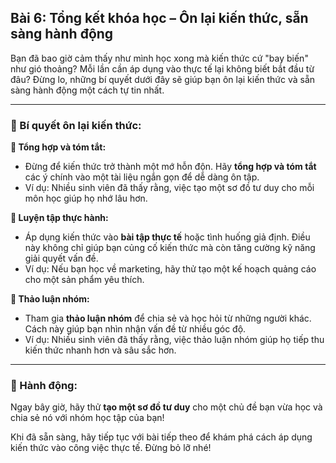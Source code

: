 ## Bài 6: Tổng kết khóa học – Ôn lại kiến thức, sẵn sàng hành động

Bạn đã bao giờ cảm thấy như mình học xong mà kiến thức cứ "bay biến" như gió thoảng? Mỗi lần cần áp dụng vào thực tế lại không biết bắt đầu từ đâu? Đừng lo, những bí quyết dưới đây sẽ giúp bạn ôn lại kiến thức và sẵn sàng hành động một cách tự tin nhất.

---

### 📌 Bí quyết ôn lại kiến thức:

**🔹 Tổng hợp và tóm tắt:**
- Đừng để kiến thức trở thành một mớ hỗn độn. Hãy **tổng hợp và tóm tắt** các ý chính vào một tài liệu ngắn gọn để dễ dàng ôn tập.
- Ví dụ: Nhiều sinh viên đã thấy rằng, việc tạo một sơ đồ tư duy cho mỗi môn học giúp họ nhớ lâu hơn.

**🔹 Luyện tập thực hành:**
- Áp dụng kiến thức vào **bài tập thực tế** hoặc tình huống giả định. Điều này không chỉ giúp bạn củng cố kiến thức mà còn tăng cường kỹ năng giải quyết vấn đề.
- Ví dụ: Nếu bạn học về marketing, hãy thử tạo một kế hoạch quảng cáo cho một sản phẩm yêu thích.

**🔹 Thảo luận nhóm:**
- Tham gia **thảo luận nhóm** để chia sẻ và học hỏi từ những người khác. Cách này giúp bạn nhìn nhận vấn đề từ nhiều góc độ.
- Ví dụ: Nhiều sinh viên đã thấy rằng, việc thảo luận nhóm giúp họ tiếp thu kiến thức nhanh hơn và sâu sắc hơn.

---

### 🚀 Hành động:

Ngay bây giờ, hãy thử **tạo một sơ đồ tư duy** cho một chủ đề bạn vừa học và chia sẻ nó với nhóm học tập của bạn!

Khi đã sẵn sàng, hãy tiếp tục với bài tiếp theo để khám phá cách áp dụng kiến thức vào công việc thực tế. Đừng bỏ lỡ nhé!
